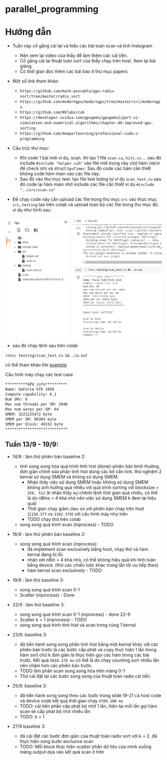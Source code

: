 # parallel_programming

# Hướng đẫn
* Tuần này cố gắng cài lại và hiểu các bài toán scan và tính histogram
    * Nên xem lại video của thầy để làm thêm các cải tiến.
    * Cố gắng cài lại thuật toán sort của thầy chạy trên host. Xem lại bài giảng.
    * Có thời gian đọc thêm các bài báo ở thư mục papers

* Một số link tham khảo:
    * `https://github.com/mark-poscablo/gpu-radix-sort/tree/master/radix_sort`
    * `https://github.com/moderngpu/moderngpu/tree/master/src/moderngpu`
    * `https://github.com/NVlabs/cub`
    * `https://developer.nvidia.com/gpugems/gpugems2/part-vi-simulation-and-numerical-algorithms/chapter-46-improved-gpu-sorting`
    * `https://github.com/deeperlearning/professional-cuda-c-programming`

* Cấu trúc thư mục:
    * Khi code 1 bài mới ví dụ, scan. thì tạo 1 file `scan.cu`, `hits.cu` ... sau đó include ```#include "helper.cuh"``` vào file mới trong này chứ hàm `CHECK` để check `GPU` và struct `GpuTimer`. Sau đó code các hàm cần thiết không code hàm main vào các file này.
    * Sau đó vào thư mục test. tạo file test tương tự ví dụ `scan_test.cu` sau đó code lại hàm main nhớ include các file cần thiết ví dụ `#include "../src/scan.cu"`

* Để chạy code này cần upload các file trong thư mục `src` vào thực mục `src`, `testing` tạo trên colab và upload toàn bộ các file trong thư mục đó. ví dụ như hình sau:

![hinh 1](./colab.png)

- sau đó chạy lệnh sau trên colab

`!nvcc testing/scan_test.cu && ./a.out`

có thể tham khảo file [example](./example.ipynb)

Cấu hình máy chạy các test case

```shell
**********GPU info**********
Name: GeForce GTX 1050
Compute capability: 6.1
Num SMs: 6
Max num threads per SM: 2048
Max num warps per SM: 64
GMEM: 3221225472 byte
SMEM per SM: 98304 byte
SMEM per block: 49152 byte
****************************
```

## Tuần 13/9 - 19/9:
* 14/9 : làm thử phiên bản baseline 2: 
    - tính song song hóa quá trình tính hist (done)-phiên bản bình thường. đơn giản chỉnh sửa phần tính hist dúng các bit cần tính. thử nghiệm 2 kernal sử dụng SMEM và không sử dụng SMEM.
        - Nhận thấy việc sử dụng SMEM hoặc không sử dụng SMEM không ảnh hưởng quá nhiều với quá trình sorting với blocksize = `256, 512` (k nhận thấy sự chênh lệnh thời gian quá nhiều, có thể là do nBins = 4 khá nhỏ nên việc sử dụng SMEM k đem lại hiệu quả)
        - Thời gian chạy giảm `20ms` so với phiên bản chạy trên host (`1158.377` vs `1102.379`) với cấu hình máy như trên
        - TODO chạy thử trên colab
    - song song quá trình scan (inprocess) - TODO 

* 16/9 : làm thử phiên bản baseline 2: 
    - song song quá trình scan (inprocess):
        - đã implement scan exclusively bằng host, chạy thử và hàm kernal đang bị lỗi.
        - nhận xét nBin = 4 khá nhỏ, có thể không hiệu quả khi tính toán bằng device. (thử các chiến lược khác trong lần tối ưu tiếp theo)
        - hàm kernal scan exclusively - TODO

* 19/9 : làm thử baseline 3:
    - song song quá trình scan 0-1
    - Scatter (inprocess) - Done

* 22/9 : làm thử baseline 3:
    - song song quá trình scan 0-1 (inprocess) - done 22-9
    - Scatter k = 1 (inprocess) - TODO
    - song song quá trình tính hist và scan trong cùng 1 kernal

* 23/9: baseline 3: 
    - đã tiến hành song song phần tính hist bằng một kernal khác với các phiên bản trước là các bước cấp phát và copy thực hiện 1 lần trong hàm sort chứ k đơn giản là thực hiện gọi các hàm trong các bài trước. Kết quả `5018.378 ms` có thể là do chạy counting sort nhiều lần nên chậm hơn các phiên bản trước.
    - TODO làm phần scan song song hóa trên mảng 0-1
    - Thử cài đặt lại các bước song song của thuật toán radix cải tiến.

* 25/9: baseline 3: 
    - đã tiến hành song song theo các bước trong slide 19-21 cả host code và device code kết quả thời gian chạy `4709.280 ms`
    - TODO: cải tiến phần cấp phát bộ nhớ 1 lần, hiện tại mỗi lần gọi hàm scan sẽ cấp phát bộ nhớ nhiều lần
    - TODO: k > 1
* 27/9  baseline 3:
    - đã cài đặt các bước đơn giản của thuật toán radix sort với k = 2. đã thực hiện xong bước exclusive scan
    - TODO: Mỗi block thực hiện scatter phần dữ liệu của mình xuống mảng output dựa vào kết quả scan ở trên
